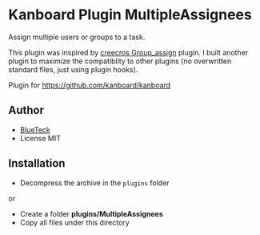 # Kanboard Plugin MultipleAssignees

Assign multiple users or groups to a task.

This plugin was inspired by [creecros Group_assign](https://github.com/creecros/Group_assign) plugin.
I built another plugin to maximize the compatiblity to other plugins (no overwritten standard files, just using plugin hooks).

Plugin for https://github.com/kanboard/kanboard

## Author

- [BlueTeck](https://github.com/BlueTeck)
- License MIT

## Installation

- Decompress the archive in the `plugins` folder

or

- Create a folder **plugins/MultipleAssignees**
- Copy all files under this directory